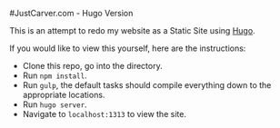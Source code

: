 #JustCarver.com - Hugo Version

This is an attempt to redo my website as a Static Site using [Hugo](http://gohugo.io).

If you would like to view this yourself, here are the instructions:
* Clone this repo, go into the directory.
* Run `npm install`.
* Run `gulp`, the default tasks should compile everything down to the appropriate locations.
* Run `hugo server`.
* Navigate to `localhost:1313` to view the site.
